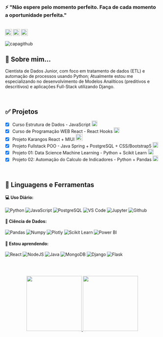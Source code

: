 ### ⚡ "Não espere pelo momento perfeito. Faça de cada momento a oportunidade perfeita." <br></br>
<a href="https://discord.gg/wagxzStdcR" target="_blank"><img src="https://img.shields.io/badge/Discord-7289DA?style=for-the-badge&logo=discord&logoColor=white" target="_blank" height="22"></a> 
  <a href = "mailto:hugomacielcesar@gmail.com"><img src="https://img.shields.io/badge/-Gmail-%23333?style=for-the-badge&logo=gmail&logoColor=red" target="_blank" height="22"></a>
  <a href="https://www.linkedin.com/in/hugo-cesar-7520851a3" target="_blank"><img src="https://img.shields.io/badge/-LinkedIn-%230077B5?style=for-the-badge&logo=linkedin&logoColor=white" target="_blank" height="22"></a> </br>
  </div>
  
![capagithub](https://user-images.githubusercontent.com/70041844/150693140-c7b6c78d-cc2f-4542-ae26-bbe034410920.jpg)

## 💬 Sobre mim...
  Cientista de Dados Junior, com foco em tratamento de dados (ETL) e automação de processos usando Python; Atualmente estou me especializando no desenvolvimento de Modelos Analíticos (preditivos e descritivos) e aplicações Full-Stack utilizando Django.
  
</br>

## ✅ Projetos 
  - [x] Curso Estrutura de Dados - JavaScript <img src="https://cdn.jsdelivr.net/gh/devicons/devicon/icons/javascript/javascript-original.svg" height="18" weight="30" />
  - [x] Curso de Programação WEB React - React Hooks <img src="https://cdn.jsdelivr.net/gh/devicons/devicon/icons/react/react-original.svg" height="18" weight="30" />
  - [x] Projeto Karangos React + MIUI <img src="https://cdn.jsdelivr.net/gh/devicons/devicon/icons/react/react-original.svg" height="22" weight="30" />
  - [x] Projeto Fullstack POO - Java Spring + PostgreSQL + CSS/Bootstrap5 <img src="https://cdn.jsdelivr.net/gh/devicons/devicon/icons/spring/spring-original.svg" height="18" weight="30" />
  - [X] Projeto 01: Data Science Machine Learning - Python + Scikit Learn <img src="https://cdn.jsdelivr.net/gh/devicons/devicon/icons/python/python-original.svg" height="18" weight="30" />
  - [X] Projeto 02: Automação do Calculo de Indicadores - Python + Pandas <img src="https://cdn.jsdelivr.net/gh/devicons/devicon/icons/python/python-original.svg" height="18" weight="30"/>

</br>

## :rocket: Linguagens e Ferramentas ##

#### 💻 Uso Diário:
![Python](https://img.shields.io/badge/-Pyhton-black?style=plastic&logo=python)
![JavaScript](https://img.shields.io/badge/-JavaScript-black?style=plastic&logo=javascript)
![PostgreSQL](https://img.shields.io/badge/-PostgreSQL-black?style=plastic&logo=PostgreSQL)
![VS Code](https://img.shields.io/badge/-VS%20Code-black?style=plastic&logo=visual-studio-code)
![Jupyter](https://img.shields.io/badge/-Jupyter-black?style=plastic&logo=Jupyter)
![Github](https://img.shields.io/badge/-Github-black?style=plastic&logo=Github)

#### 🎲 Ciência de Dados:
![Pandas](https://img.shields.io/badge/-Pandas-black?style=plastic&logo=Pandas)
![Numpy](https://img.shields.io/badge/-Numpy-black?style=plastic&logo=Numpy)
![Plotly](https://img.shields.io/badge/-Plotly-black?style=plastic&logo=Plotly)
![Scikit Learn](https://img.shields.io/badge/-Scikit%20Learn-black?style=plastic&logo=scikit-learn)
![Power BI](https://img.shields.io/badge/-Power%20BI-black?style=plastic&logo=Power-BI)


#### 🌱 Estou aprendendo:
![React](https://img.shields.io/badge/-React-black?style=plastic&logo=React)
![NodeJS](https://img.shields.io/badge/-Node%20JS-black?style=plastic&logo=Node-JS)
![Java](https://img.shields.io/badge/-Java-black?style=plastic&logo=Java)
![MongoDB](https://img.shields.io/badge/-MongoDB-black?style=plastic&logo=Mongodb)
![Django](https://img.shields.io/badge/-Django-black?style=plastic&logo=Django)
![Flask](https://img.shields.io/badge/-Flask-black?style=plastic&logo=Flask)

<br></br>
  
<div align="center">
  <a href="https://github.com/hugomacielads">
  <img height="180em" src="https://github-readme-stats.vercel.app/api?username=hugomacielads&show_icons=true&theme=dark&include_all_commits=true&count_private=true"/>
  <img height="180em" src="https://github-readme-stats.vercel.app/api/top-langs/?username=hugomacielads&layout=compact&langs_count=7&theme=dark"/>
</div>  
